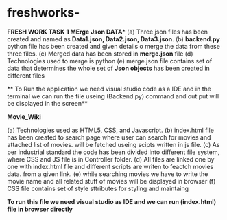 # freshworks-
**FRESH WORK TASK**
**1 MErge Json DATA***
(a) Three json files has been created and named as **Data1.json, Data2.json, Data3.json**.
(b) **backend.py** python file has been created and given details o merge the data from these three files.
(c) Merged data has been stored in **merge.json** file
(d) Technologies used to merge is python
(e) merge.json file contains set of data that determines the whole set of **Json objects** has been created in different files

** To Run the application we need visual studio code as a IDE and in the terminal we can run the file useing (Backend.py) command and out put will be displayed in the screen**

**Movie_Wiki**

(a) Technologies used as HTML5, CSS, and Javascript.
(b) index.html file has been created to search page where user can search for movies and attached list of movies. will be fetched useing scipts written in js file.
(c) As per industrial standard the code has been divided into different file system, where CSS and JS file is in Controller folder.
(d) All files are linked one by one with index.html file and different scripts are writen to feactch movies data. from a given link.
(e) while searching movies we have to write the movie name and all related stuff of movies will be displayed in browser
(f) CSS file contains set of style sttributes for styling and maintaing


**To run this file we need visual studio as IDE and we can run (index.html) file in browser directly**
